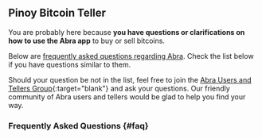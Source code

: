 ---
---
## Pinoy Bitcoin Teller 

You are probably here because **you have questions or clarifications on how to use the Abra app** to buy or sell bitcoins.  

Below are [frequently asked questions regarding Abra](#faq). Check the list below if you have questions similar to them.

Should your question be not in the list, feel free to join the [Abra Users and Tellers Group](https://www.facebook.com/groups/abra.users.tellers.ph/){:target="blank"} and ask your questions. Our friendly community of Abra users and tellers would be glad to help you find your way.

### Frequently Asked Questions {#faq}

  
